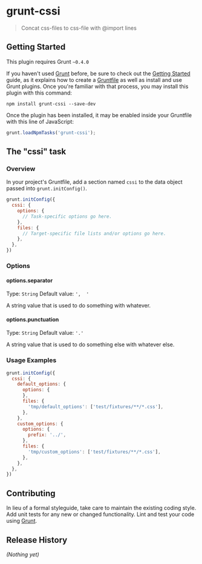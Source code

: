 # grunt-cssi

> Concat css-files to css-file with @import lines

## Getting Started
This plugin requires Grunt `~0.4.0`

If you haven't used [Grunt](http://gruntjs.com/) before, be sure to check out the [Getting Started](http://gruntjs.com/getting-started) guide, as it explains how to create a [Gruntfile](http://gruntjs.com/sample-gruntfile) as well as install and use Grunt plugins. Once you're familiar with that process, you may install this plugin with this command:

```shell
npm install grunt-cssi --save-dev
```

Once the plugin has been installed, it may be enabled inside your Gruntfile with this line of JavaScript:

```js
grunt.loadNpmTasks('grunt-cssi');
```

## The "cssi" task

### Overview
In your project's Gruntfile, add a section named `cssi` to the data object passed into `grunt.initConfig()`.

```js
grunt.initConfig({
  cssi: {
    options: {
      // Task-specific options go here.
    },
    files: {
      // Target-specific file lists and/or options go here.
    },
  },
})
```

### Options

#### options.separator
Type: `String`
Default value: `',  '`

A string value that is used to do something with whatever.

#### options.punctuation
Type: `String`
Default value: `'.'`

A string value that is used to do something else with whatever else.

### Usage Examples

```js
grunt.initConfig({
  cssi: {
    default_options: {
      options: {
      },
      files: {
        'tmp/default_options': ['test/fixtures/**/*.css'],
      },
    },
    custom_options: {
      options: {
        prefix: '../',
      },
      files: {
        'tmp/custom_options': ['test/fixtures/**/*.css'],
      },
    },
  },
})
```

## Contributing
In lieu of a formal styleguide, take care to maintain the existing coding style. Add unit tests for any new or changed functionality. Lint and test your code using [Grunt](http://gruntjs.com/).

## Release History
_(Nothing yet)_
